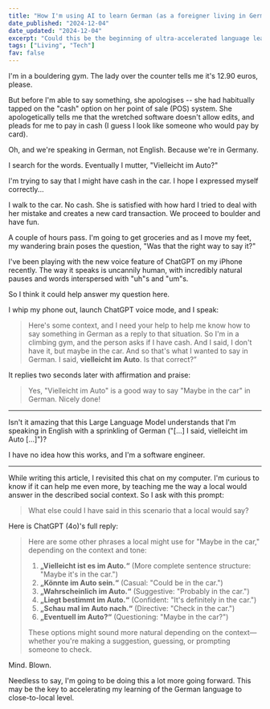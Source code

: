 ```yaml
---
title: "How I'm using AI to learn German (as a foreigner living in Germany)"
date_published: "2024-12-04"
date_updated: "2024-12-04"
excerpt: "Could this be the beginning of ultra-accelerated language learning?"
tags: ["Living", "Tech"]
fav: false
---
```


I'm in a bouldering gym. The lady over the counter tells me it's 12.90 euros, please.

But before I'm able to say something, she apologises -- she had habitually tapped on the "cash" option on her point of sale (POS) system. She apologetically tells me that the wretched software doesn't allow edits, and pleads for me to pay in cash (I guess I look like someone who would pay by card).

Oh, and we're speaking in German, not English. Because we're in Germany.

I search for the words. Eventually I mutter, "Vielleicht im Auto?"

I'm trying to say that I might have cash in the car. I hope I expressed myself correctly...

I walk to the car. No cash. She is satisfied with how hard I tried to deal with her mistake and creates a new card transaction. We proceed to boulder and have fun.

A couple of hours pass. I'm going to get groceries and as I move my feet, my wandering brain poses the question, "Was that the right way to say it?"

I've been playing with the new voice feature of ChatGPT on my iPhone recently. The way it speaks is uncannily human, with incredibly natural pauses and words interspersed with "uh"s and "um"s.

So I think it could help answer my question here.

I whip my phone out, launch ChatGPT voice mode, and I speak:

> Here's some context, and I need your help to help me know how to say something in German as a reply to that situation. So I'm in a climbing gym, and the person asks if I have cash. And I said, I don't have it, but maybe in the car. And so that's what I wanted to say in German. I said, **vielleicht im Auto**. Is that correct?”

It replies two seconds later with affirmation and praise:

> Yes, "Vielleicht im Auto" is a good way to say "Maybe in the car" in German. Nicely done!

---

Isn't it amazing that this Large Language Model understands that I'm speaking in English with a sprinkling of German ("[...] I said, vielleicht im Auto [...]")?

I have no idea how this works, and I'm a software engineer.

---

While writing this article, I revisited this chat on my computer. I'm curious to know if it can help me even more, by teaching me the way a local would answer in the described social context. So I ask with this prompt:

> What else could I have said in this scenario that a local would say?

Here is ChatGPT (4o)'s full reply:

> Here are some other phrases a local might use for "Maybe in the car," depending on the context and tone:
>
> 1. **„Vielleicht ist es im Auto.“**
>    (More complete sentence structure: "Maybe it's in the car.")
> 2. **„Könnte im Auto sein.“**
>    (Casual: "Could be in the car.")
> 3. **„Wahrscheinlich im Auto.“**
>    (Suggestive: "Probably in the car.")
> 4. **„Liegt bestimmt im Auto.“**
>    (Confident: "It's definitely in the car.")
> 5. **„Schau mal im Auto nach.“**
>    (Directive: "Check in the car.")
> 6. **„Eventuell im Auto?“**
>    (Questioning: "Maybe in the car?")
>
> These options might sound more natural depending on the context—whether you're making a suggestion, guessing, or prompting someone to check.

Mind. Blown.

Needless to say, I'm going to be doing this a lot more going forward. This may be the key to accelerating my learning of the German language to close-to-local level.
